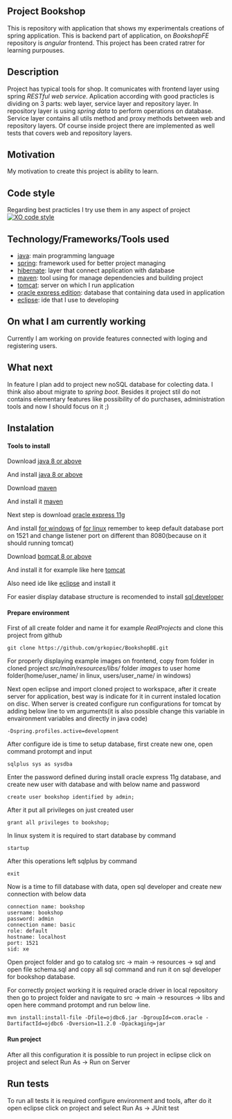 ## Project Bookshop

This is repository with application that shows my experimentals creations of spring application. This is backend part of application, on *BookshopFE* repository is *angular* frontend. This project has been crated ratrer for learning purpouses.

## Description

Project has typical tools for shop. It comunicates with frontend layer using spring *RESTful web service*. Aplication according with good practicles is dividing on 3 parts: web layer, service layer and repository layer. In repository layer is using *spring data* to perform operations on database. Service layer contains all utils method and proxy methods between web and repository layers. Of course inside project there are implemented as well tests that covers web and repository layers.

## Motivation

My motivation to create this project is ability to learn.

## Code style

Regarding best practicles I try use them in any aspect of project
[![XO code style](https://img.shields.io/badge/code_style-XO-5ed9c7.svg)](https://github.com/sindresorhus/standard)

## Technology/Frameworks/Tools used

- [java](https://www.oracle.com/java/index.html): main programming language
- [spring](https://spring.io/): framework used for better project managing
- [hibernate](http://hibernate.org/): layer that connect application with database
- [maven](https://maven.apache.org/): tool using for manage dependencies and building project
- [tomcat](http://tomcat.apache.org/): server on which I run application
- [oracle express edition](http://www.oracle.com/technetwork/database/database-technologies/express-edition/overview/index.html): database that containing data used in application
- [eclipse](https://www.eclipse.org/): ide that I use to developing

## On what I am currently working

Currently I am working on provide features connected with loging and registering users.

## What next

In feature I plan add to project new noSQL database for colecting data. I think also about migrate to *spring boot*. Besides it project stil do not contains elementary features like possibility of do purchases, administration tools and now I should focus on it ;)

## Instalation

#### Tools to install

Download [java 8 or above](http://www.oracle.com/technetwork/java/javase/downloads/jdk8-downloads-2133151.html)

And install [java 8 or above](https://docs.oracle.com/javase/8/docs/technotes/guides/install/install_overview.html)

Download [maven](https://maven.apache.org/download.cgi)

And install it [maven](https://maven.apache.org/install.html)

Next step is download [oracle express 11g](http://www.oracle.com/technetwork/database/database-technologies/express-edition/downloads/index.html)

And install [for windows](https://www.thegeekstuff.com/2008/10/oracle-11g-step-by-step-installation-guide-with-screenshots/) of [for linux](https://askubuntu.com/questions/566734/how-to-install-oracle-11gr2-on-ubuntu-14-04) remember to keep default database port on 1521 and change listener port on different than 8080(because on it should running tomcat)

Download [bomcat 8 or above](https://tomcat.apache.org/download-80.cgi)

And install it for example like here [tomcat](https://www.ntu.edu.sg/home/ehchua/programming/howto/Tomcat_HowTo.html)

Also need ide like [eclipse](https://spring.io/tools) and install it

For easier display database structure is recomended to install [sql developer](http://www.oracle.com/technetwork/developer-tools/sql-developer/downloads/index.html)

#### Prepare environment

First of all create folder and name it for example *RealProjects* and clone this project from github

```code
git clone https://github.com/grkopiec/BookshopBE.git
```

For properly displaying example images on frontend, copy from folder in cloned project *src/main/resources/libs/* folder *images* to user home folder(home/user_name/ in linux, users/user_name/ in windows)

Next open eclipse and import cloned project to workspace, after it create server for application, best way is indicate for it in current instaled location on disc. When server is created configure run configurations for tomcat by adding below line to vm arguments(it is also possible change this variable in envaironment variables and directly in java code)

```code
-Dspring.profiles.active=development
```

After configure ide is time to setup database, first create new one, open command protompt and input

```code
sqlplus sys as sysdba
```
Enter the password defined during install oracle express 11g database, and create new user with database and with below name and password

```code
create user bookshop identified by admin;
```

After it put all privileges on just created user

```code
grant all privileges to bookshop;
```

In linux system it is required to start database by command

```code
startup
```

After this operations left sqlplus by command

```code
exit
```

Now is a time to fill database with data, open sql developer and create new connection with below data

```code
connection name: bookshop
username: bookshop
password: admin
connection name: basic
role: default
hostname: localhost
port: 1521
sid: xe
```

Open project folder and go to catalog src -> main -> resources -> sql and open file schema.sql and copy all sql command and run it on sql developer for bookshop database.

For correctly project working it is required oracle driver in local repository then go to project folder and navigate to src -> main -> resources -> libs and open here command protompt and run below line.

```code
mvn install:install-file -Dfile=ojdbc6.jar -DgroupId=com.oracle -DartifactId=ojdbc6 -Dversion=11.2.0 -Dpackaging=jar
```

#### Run project

After all this configuration it is possible to run project in eclipse click on project and select Run As -> Run on Server

## Run tests

To run all tests it is required configure environment and tools, after do it open eclipse click on project and select Run As -> JUnit test
